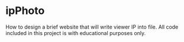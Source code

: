 # ipPhoto
How to design a brief website that will write viewer IP into file. All code included in this project is with educational purposes only. 
